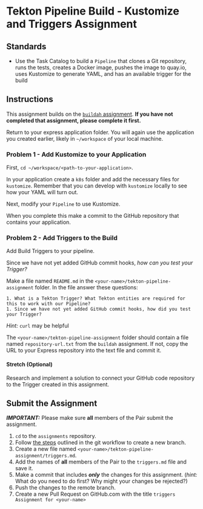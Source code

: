 # Tekton Pipeline Build - Kustomize and Triggers Assignment

## Standards

- Use the Task Catalog to build a `Pipeline` that clones a Git repository, runs the tests, creates a Docker image, pushes the image to quay.io, uses Kustomize to generate YAML, and has an available trigger for the build

## Instructions

This assignment builds on the [`buildah` assignment](../03-buildah/assignment.md). **If you have not completed that assignment, please complete it first.**

Return to your express application folder. You will again use the application you created earlier, likely in `~/workspace` of your local machine.

### Problem 1 - Add Kustomize to your Application

First, `cd ~/workspace/<path-to-your-application>`.

In your application create a `k8s` folder and add the necessary files for `kustomize`. Remember that you can develop with `kustomize` locally to see how your YAML will turn out.

Next, modify your `Pipeline` to use Kustomize.

When you complete this make a commit to the GitHub repository that contains your application.

### Problem 2 - Add Triggers to the Build

Add Build Triggers to your pipeline.

Since we have not yet added GitHub commit hooks, _how can you test your Trigger?_

Make a file named `README.md` in the `<your-name>/tekton-pipeline-assignment` folder. In the file answer these questions:

```
1. What is a Tekton Trigger? What Tekton entities are required for this to work with our Pipeline?
1. Since we have not yet added GitHub commit hooks, how did you test your Trigger?
```

_Hint:_ `curl` may be helpful

The `<your-name>/tekton-pipeline-assignment` folder should contain a file named `repository-url.txt` from the `buildah` assignment. If not, copy the URL to your Express repository into the text file and commit it.

#### Stretch (Optional)

Research and implement a solution to connect your GitHub code repository to the Trigger created in this assignment.

## Submit the Assignment

**_IMPORTANT:_** Please make sure **all** members of the Pair submit the assignment.

1. `cd` to the `assignments` repository.
2. Follow [the steps](../../git/git-workflow-step-by-step.md) outlined in the git workflow to create a new branch.
3. Create a new file named `<your-name>/tekton-pipeline-assignment/triggers.md`.
4. Add the names of **all** members of the Pair to the `triggers.md` file and save it.
5. Make a commit that includes **_only_** the changes for this assignment. (_hint:_ What do you need to do first? Why might your changes be rejected?)
6. Push the changes to the remote branch.
7. Create a new Pull Request on GitHub.com with the title `triggers Assignment for <your-name>`
